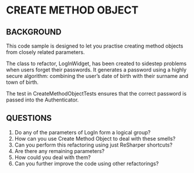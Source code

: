 ﻿CREATE METHOD OBJECT
====================

BACKGROUND
----------

This code sample is designed to let you practise creating method objects from closely related parameters.

The class to refactor, LogInWidget, has been created to sidestep problems when users forget their passwords. It generates a password using a highly secure algorithm: combining the user’s date of birth with their surname and town of birth.

The test in CreateMethodObjectTests ensures that the correct password is passed into the Authenticator.

QUESTIONS
---------

1. Do any of the parameters of LogIn form a logical group?
2. How can you use Create Method Object to deal with these smells?
3. Can you perform this refactoring using just ReSharper shortcuts?
4. Are there any remaining parameters?
5. How could you deal with them?
6. Can you further improve the code using other refactorings?